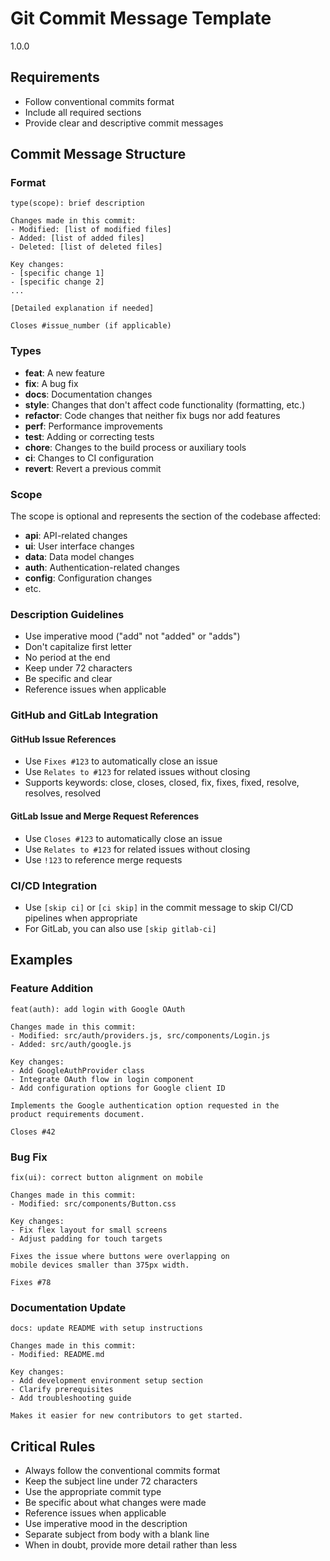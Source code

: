 # Git Commit Message Template

<version>1.0.0</version>

## Requirements

- Follow conventional commits format
- Include all required sections
- Provide clear and descriptive commit messages

## Commit Message Structure

### Format

```
type(scope): brief description

Changes made in this commit:
- Modified: [list of modified files]
- Added: [list of added files]
- Deleted: [list of deleted files]

Key changes:
- [specific change 1]
- [specific change 2]
...

[Detailed explanation if needed]

Closes #issue_number (if applicable)
```

### Types
- **feat**: A new feature
- **fix**: A bug fix
- **docs**: Documentation changes
- **style**: Changes that don't affect code functionality (formatting, etc.)
- **refactor**: Code changes that neither fix bugs nor add features
- **perf**: Performance improvements
- **test**: Adding or correcting tests
- **chore**: Changes to the build process or auxiliary tools
- **ci**: Changes to CI configuration
- **revert**: Revert a previous commit

### Scope

The scope is optional and represents the section of the codebase affected:
- **api**: API-related changes
- **ui**: User interface changes
- **data**: Data model changes
- **auth**: Authentication-related changes
- **config**: Configuration changes
- etc.

### Description Guidelines

- Use imperative mood ("add" not "added" or "adds")
- Don't capitalize first letter
- No period at the end
- Keep under 72 characters
- Be specific and clear
- Reference issues when applicable

### GitHub and GitLab Integration

#### GitHub Issue References

- Use `Fixes #123` to automatically close an issue
- Use `Relates to #123` for related issues without closing
- Supports keywords: close, closes, closed, fix, fixes, fixed, resolve, resolves, resolved

#### GitLab Issue and Merge Request References

- Use `Closes #123` to automatically close an issue
- Use `Relates to #123` for related issues without closing
- Use `!123` to reference merge requests

### CI/CD Integration

- Use `[skip ci]` or `[ci skip]` in the commit message to skip CI/CD pipelines when appropriate
- For GitLab, you can also use `[skip gitlab-ci]`

## Examples

### Feature Addition
```
feat(auth): add login with Google OAuth

Changes made in this commit:
- Modified: src/auth/providers.js, src/components/Login.js
- Added: src/auth/google.js

Key changes:
- Add GoogleAuthProvider class
- Integrate OAuth flow in login component
- Add configuration options for Google client ID

Implements the Google authentication option requested in the
product requirements document.

Closes #42
```

### Bug Fix
```
fix(ui): correct button alignment on mobile

Changes made in this commit:
- Modified: src/components/Button.css

Key changes:
- Fix flex layout for small screens
- Adjust padding for touch targets

Fixes the issue where buttons were overlapping on
mobile devices smaller than 375px width.

Fixes #78
```

### Documentation Update
```
docs: update README with setup instructions

Changes made in this commit:
- Modified: README.md

Key changes:
- Add development environment setup section
- Clarify prerequisites
- Add troubleshooting guide

Makes it easier for new contributors to get started.
```

## Critical Rules

- Always follow the conventional commits format
- Keep the subject line under 72 characters
- Use the appropriate commit type
- Be specific about what changes were made
- Reference issues when applicable
- Use imperative mood in the description
- Separate subject from body with a blank line
- When in doubt, provide more detail rather than less 